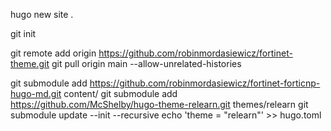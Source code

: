 
hugo new site .

git init

git remote add origin https://github.com/robinmordasiewicz/fortinet-theme.git
git pull origin main --allow-unrelated-histories

git submodule add https://github.com/robinmordasiewicz/fortinet-forticnp-hugo-md.git content/
git submodule add https://github.com/McShelby/hugo-theme-relearn.git themes/relearn
git submodule update --init --recursive
echo 'theme = "relearn"' >> hugo.toml




